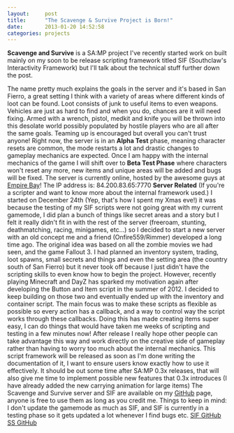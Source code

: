 ```yaml
---
layout:     post
title:      "The Scavenge & Survive Project is Born!"
date:       2013-01-20 14:52:58
categories: projects
---
```

**Scavenge and Survive** is a SA:MP project I've recently started work on built mainly on my soon to be release scripting framework titled SIF (Southclaw's Interactivity Framework) but I'll talk about the technical stuff further down the post.
<!--more-->
The name pretty much explains the goals in the server and it's based in San Fierro, a great setting I think with a variety of areas where different kinds of loot can be found. Loot consists of junk to useful items to even weapons. Vehicles are just as hard to find and when you do, chances are it will need fixing. Armed with a wrench, pistol, medkit and knife you will be thrown into this desolate world possibly populated by hostile players who are all after the same goals. Teaming up is encouraged but overall you can't trust anyone! Right now, the server is in an **Alpha Test** phase, meaning character resets are common, the mode restarts a lot and drastic changes to gameplay mechanics are expected. Once I am happy with the internal mechanics of the game I will shift over to **Beta Test Phase** where characters won't reset any more, new items and unique areas will be added and bugs will be fixed. The server is currently online, hosted by the awesome guys at [Empire Bay](http://forums.empire-bay.com/)! The IP address is: 84.200.83.65:7770 **Server Related** (If you're a scripter and want to know more about the internal framework used.) I started on December 24th (Yep, that's how I spent my Xmas eve!) it was because the testing of my SIF scripts were not going great with my current gamemode, I did plan a bunch of things like secret areas and a story but I felt it really didn't fit in with the rest of the server (freeroam, stunting, deathmatching, racing, minigames, etc...) so I decided to start a new server with an old concept me and a friend (Onfire559/Rimmer) developed a long time ago. The original idea was based on all the zombie movies we had seen, and the game Fallout 3. I had planned an inventory system, trading, loot spawns, small secrets and things and even the setting area (the country south of San Fierro) but it never took off because I just didn't have the scripting skills to even know how to begin the project. However, recently playing Minecraft and DayZ has sparked my motivation again after developing the Button and Item script in the summer of 2012. I decided to keep building on those two and eventually ended up with the inventory and container script. The main focus was to make these scripts as flexible as possible so every action has a callback, and a way to control way the script works through these callbacks. Doing this has made creating items super easy, I can do things that would have taken me weeks of scripting and testing in a few minutes now! After release I really hope other people can take advantage this way and work directly on the creative side of gameplay rather than having to worry too much about the internal mechanics. This script framework will be released as soon as I'm done writing the documentation of it, I want to ensure users know exactly how to use it effectively. It should be out some time after SA:MP 0.3x releases, that will also give me time to implement possible new features that 0.3x introduces (I have already added the new carrying animation for large items) The Scavenge and Survive server and SIF are available on my [GitHub](https://github.com/Southclaw) page, anyone is free to use them as long as you credit me. Things to keep in mind: I don't update the gamemode as much as SIF, and SIF is currently in a testing phase so it gets updated a lot whenever I find bugs etc. [SIF GitHub](https://github.com/Southclaw/SIF) [SS GitHub](https://github.com/Southclaw/ScavengeSurvive)

